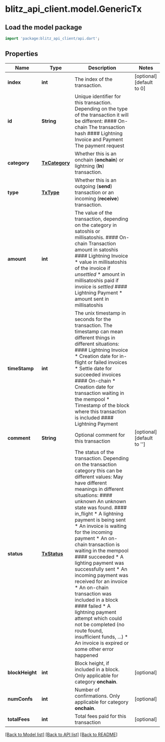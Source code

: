 # blitz_api_client.model.GenericTx

## Load the model package
```dart
import 'package:blitz_api_client/api.dart';
```

## Properties
Name | Type | Description | Notes
------------ | ------------- | ------------- | -------------
**index** | **int** | The index of the transaction. | [optional] [default to 0]
**id** | **String** |  Unique identifier for this transaction.  Depending on the type of the transaction it will be different: #### On-chain The transaction hash  #### Lightning Invoice and Payment The payment request  | 
**category** | [**TxCategory**](TxCategory.md) | Whether this is an onchain (**onchain**) or lightning (**ln**) transaction. | 
**type** | [**TxType**](TxType.md) | Whether this is an outgoing (**send**) transaction or an incoming (**receive**) transaction. | 
**amount** | **int** |  The value of the transaction, depending on the category in satoshis or millisatoshis.  #### On-chain Transaction amount in satoshis  #### Lightning Invoice * value in millisatoshis of the invoice if *unsettled* * amount in millisatoshis paid if invoice is *settled*  #### Lightning Payment * amount sent in millisatoshis   | 
**timeStamp** | **int** |  The unix timestamp in seconds for the transaction.  The timestamp can mean different things in different situations:  #### Lightning Invoice * Creation date for in-flight or failed invoices * Settle date for succeeded invoices  #### On-chain * Creation date for transaction waiting in the mempool * Timestamp of the block where this transaction is included  #### Lightning Payment   | 
**comment** | **String** | Optional comment for this transaction | [optional] [default to '']
**status** | [**TxStatus**](TxStatus.md) |  The status of the transaction. Depending on the transaction category this can be different values:  May have different meanings in different situations: #### unknown An unknown state was found.  #### in_flight * A lightning payment is being sent * An invoice is waiting for the incoming payment * An on-chain transaction is waiting in the mempool  #### succeeded * A lighting payment was successfully sent * An incoming payment was received for an invoice * An on-chain transaction was included in a block  #### failed * A lightning payment attempt which could not be completed (no route found, insufficient funds, ...) * An invoice is expired or some other error happened  | 
**blockHeight** | **int** | Block height, if included in a block. Only applicable for category **onchain**. | [optional] 
**numConfs** | **int** | Number of confirmations. Only applicable for category **onchain**. | [optional] 
**totalFees** | **int** | Total fees paid for this transaction | [optional] 

[[Back to Model list]](../README.md#documentation-for-models) [[Back to API list]](../README.md#documentation-for-api-endpoints) [[Back to README]](../README.md)


